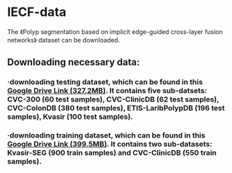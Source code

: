 # IECF-data
The 《Polyp segmentation based on implicit edge-guided cross-layer fusion networks》 dataset can be downloaded.  
## Downloading necessary data:  
### ·downloading testing dataset, which can be found in this [Google Drive Link (327.2MB)](https://drive.google.com/file/d/1Y2z7FD5p5y31vkZwQQomXFRB0HutHyao/view). It contains five sub-datsets: CVC-300 (60 test samples), CVC-ClinicDB (62 test samples), CVC-ColonDB (380 test samples), ETIS-LaribPolypDB (196 test samples), Kvasir (100 test samples).  
### ·downloading training dataset, which can be found in this [Google Drive Link (399.5MB)](https://drive.google.com/file/d/1Y2z7FD5p5y31vkZwQQomXFRB0HutHyao/view). It contains two sub-datasets: Kvasir-SEG (900 train samples) and CVC-ClinicDB (550 train samples).
